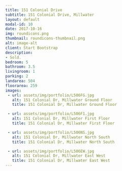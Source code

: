 ```yaml
---
title: 151 Colonial Drive
subtitle: 151 Colonial Drive, Millwater
layout: default
modal-id: 10
date: 2017-10-16
img: roundicons.png
thumbnail: roundicons-thumbnail.png
alt: image-alt
client: Start Bootstrap
description:
- Sold.
bedroom: 5
bathroom: 3.5
livingroom: 1
parking: 2
landarea: 504
floorarea: 259
images:
 - url: assets/img/portfolio/L506FG.jpg
   alt: 151 Colonial Dr, Millwater Ground Floor
   title: 151 Colonial Dr, Millwater Ground Floor

 - url: assets/img/portfolio/L506F1.jpg
   alt: 151 Colonial Dr, Millwater First Floor
   title: 151 Colonial Dr, Millwater First Floor

 - url: assets/img/portfolio/L506NS.jpg
   alt: 151 Colonial Dr, Millwater North South
   title: 151 Colonial Dr, Millwater North South

 - url: assets/img/portfolio/L506EW.jpg
   alt: 151 Colonial Dr, Millwater East West
   title: 151 Colonial Dr, Millwater East West
---
```

